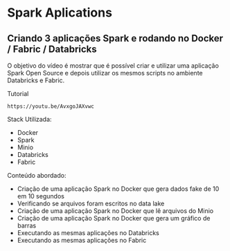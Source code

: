# Spark Aplications

## Criando 3 aplicações Spark e rodando no Docker / Fabric / Databricks

O objetivo do vídeo é mostrar que é possível criar e utilizar uma aplicação Spark Open Source e depois utilizar os mesmos scripts no ambiente Databricks e Fabric.

Tutorial
```
https://youtu.be/AvxgoJAXvwc
```

Stack Utilizada:
- Docker
- Spark 
- Minio
- Databricks
- Fabric

Conteúdo abordado:
- Criação de uma aplicação Spark no Docker que gera dados fake de 10 em 10 segundos
- Verificando se arquivos foram escritos no data lake
- Criação de uma aplicação Spark no Docker que lê arquivos do Minio
- Criação de uma aplicação Spark no Docker que gera um gráfico de barras
- Executando as mesmas aplicações no Databricks
- Executando as mesmas aplicações no Fabric

